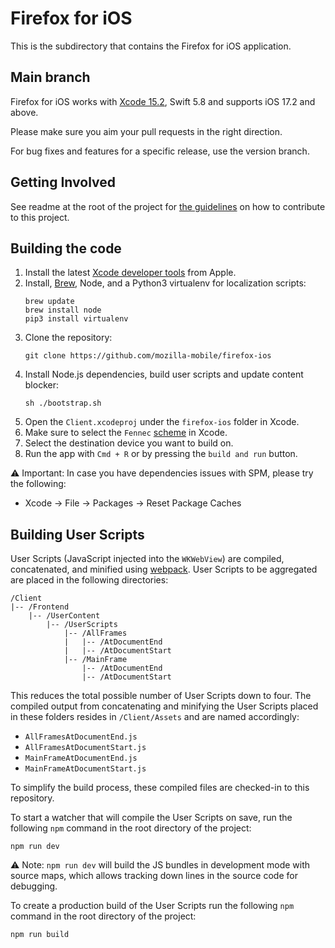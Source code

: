 # Firefox for iOS

This is the subdirectory that contains the Firefox for iOS application.

## Main branch

Firefox for iOS works with [Xcode 15.2](https://developer.apple.com/download/all/?q=xcode), Swift 5.8 and supports iOS 17.2 and above.

Please make sure you aim your pull requests in the right direction.

For bug fixes and features for a specific release, use the version branch.

## Getting Involved

See readme at the root of the project for [the guidelines](https://github.com/mozilla-mobile/firefox-ios/blob/main/README.md) on how to contribute to this project.

## Building the code

1. Install the latest [Xcode developer tools](https://developer.apple.com/xcode/downloads/) from Apple.
1. Install, [Brew](https://brew.sh), Node, and a Python3 virtualenv for localization scripts:
    ```shell
    brew update
    brew install node
    pip3 install virtualenv
    ```
1. Clone the repository:
    ```shell
    git clone https://github.com/mozilla-mobile/firefox-ios
    ```
1. Install Node.js dependencies, build user scripts and update content blocker:
    ```shell
    sh ./bootstrap.sh
    ```
1. Open the `Client.xcodeproj` under the `firefox-ios` folder in Xcode.
1. Make sure to select the `Fennec` [scheme](https://developer.apple.com/documentation/xcode/build-system?changes=_2) in Xcode.
1. Select the destination device you want to build on.
1. Run the app with `Cmd + R` or by pressing the `build and run` button.

⚠️ Important: In case you have dependencies issues with SPM, please try the following:
- Xcode -> File -> Packages -> Reset Package Caches

## Building User Scripts

User Scripts (JavaScript injected into the `WKWebView`) are compiled, concatenated, and minified using [webpack](https://webpack.js.org/). User Scripts to be aggregated are placed in the following directories:

```none
/Client
|-- /Frontend
    |-- /UserContent
        |-- /UserScripts
            |-- /AllFrames
            |   |-- /AtDocumentEnd
            |   |-- /AtDocumentStart
            |-- /MainFrame
                |-- /AtDocumentEnd
                |-- /AtDocumentStart
```

This reduces the total possible number of User Scripts down to four. The compiled output from concatenating and minifying the User Scripts placed in these folders resides in `/Client/Assets` and are named accordingly:

* `AllFramesAtDocumentEnd.js`
* `AllFramesAtDocumentStart.js`
* `MainFrameAtDocumentEnd.js`
* `MainFrameAtDocumentStart.js`

To simplify the build process, these compiled files are checked-in to this repository.

To start a watcher that will compile the User Scripts on save, run the following `npm` command in the root directory of the project:

```shell
npm run dev
```

⚠️ Note: `npm run dev` will build the JS bundles in development mode with source maps, which allows tracking down lines in the source code for debugging.

To create a production build of the User Scripts run the following `npm` command in the root directory of the project:

```shell
npm run build
```